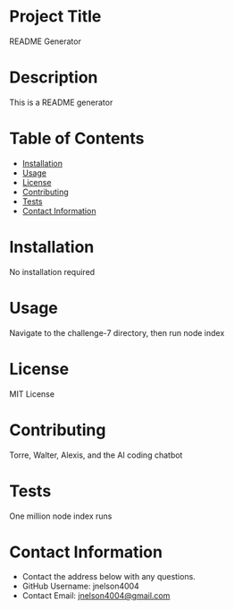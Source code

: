 
# Project Title
README Generator

# Description
This is a README generator

# Table of Contents 
* [Installation](#-Installation)
* [Usage](#-Usage)
* [License](#-Installation)
* [Contributing](#-Contributing)
* [Tests](#-Tests)
* [Contact Information](#-Contact-Information)
  
# Installation
No installation required

# Usage
Navigate to the challenge-7 directory, then run node index

# License 
MIT License 

# Contributing 
Torre, Walter, Alexis, and the AI coding   chatbot

# Tests
One million node index runs

# Contact Information 
* Contact the address below with any questions.
* GitHub Username: jnelson4004
* Contact Email: jnelson4004@gmail.com

